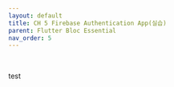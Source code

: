 ```yaml
---
layout: default
title: CH 5 Firebase Authentication App(실습)
parent: Flutter Bloc Essential
nav_order: 5
---
```


<br>

test
